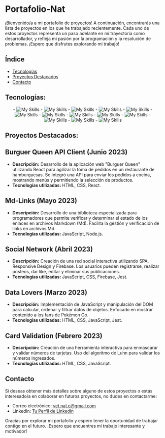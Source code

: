 # Portafolio-Nat

¡Bienvenido/a a mi portafolio de proyectos! A continuación, encontrarás una lista de proyectos en los que he trabajado recientemente. Cada uno de estos proyectos representa un paso adelante en mi trayectoria como desarrollador, y refleja mi pasión por la programación y la resolución de problemas. ¡Espero que disfrutes explorando mi trabajo!

## Índice

- [Tecnologías](#tecnologías)
- [Proyectos Destacados](#proyectos-destacados)
- [Contacto](#contacto)

## Tecnologías:

<div align="center">
  - <img src="https://skillicons.dev/icons?i=vscode&theme=dark" alt="My Skills">
  - <img src="https://skillicons.dev/icons?i=git&theme=dark" alt="My Skills">
  - <img src="https://skillicons.dev/icons?i=html&theme=dark" alt="My Skills">
  - <img src="https://skillicons.dev/icons?i=css" alt="My Skills">
  - <img src="https://skillicons.dev/icons?i=js" alt="My Skills">
  - <img src="https://skillicons.dev/icons?i=figma" alt="My Skills">
  - <img src="https://skillicons.dev/icons?i=firebase" alt="My Skills">
  - <img src="https://skillicons.dev/icons?i=jest" alt="My Skills">
  - <img src="https://skillicons.dev/icons?i=nodejs" alt="My Skills">
  - <img src="https://skillicons.dev/icons?i=postman" alt="My Skills">
  - <img src="https://skillicons.dev/icons?i=vite" alt="My Skills">
  - <img src="https://skillicons.dev/icons?i=react" alt="My Skills">
  - <img src="https://skillicons.dev/icons?i=bootstrap" alt="My Skills">
</div>

## Proyectos Destacados:

## Burguer Queen API Client (Junio 2023)

- **Descripción:** Desarrollo de la aplicación web "Burguer Queen" utilizando React para agilizar la toma de pedidos en un restaurante de hamburguesas. Se integró una API para enviar los pedidos a cocina, mostrando menús y permitiendo la selección de productos.
- **Tecnologías utilizadas:** HTML, CSS, React.

## Md-Links (Mayo 2023)

- **Descripción:** Desarrollo de una biblioteca especializada para programadores que permite verificar y determinar el estado de los enlaces en archivos Markdown (Md). Facilita la gestión y verificación de links en archivos Md.
- **Tecnologías utilizadas:** JavaScript, Node.js.

## Social Network (Abril 2023)

- **Descripción:** Creación de una red social interactiva utilizando SPA, Responsive Design y Firebase. Los usuarios pueden registrarse, realizar posteos, dar like, editar y eliminar sus publicaciones.
- **Tecnologías utilizadas:** JavaScript, CSS, Firebase, Jest.

## Data Lovers (Marzo 2023)

- **Descripción:** Implementación de JavaScript y manipulación del DOM para calcular, ordenar y filtrar datos de objetos. Enfocado en mostrar contenido a los fans de Pokémon Go.
- **Tecnologías utilizadas:** HTML, CSS, JavaScript, Jest.

## Card Validation (Febrero 2023)

- **Descripción:** Creación de una herramienta interactiva para enmascarar y validar números de tarjetas. Uso del algoritmo de Luhn para validar los números ingresados.
- **Tecnologías utilizadas:** HTML, CSS, JavaScript.

## Contacto

Si deseas obtener más detalles sobre alguno de estos proyectos o estás interesado/a en colaborar en futuros proyectos, no dudes en contactarme:

- Correo electrónico: vet.nat.c@gmail.com
- LinkedIn: [Tu Perfil de LinkedIn](https://www.linkedin.com/in/giselle-cifuentes-m/)

Gracias por explorar mi portafolio y espero tener la oportunidad de trabajar contigo en el futuro. ¡Espero que encuentres mi trabajo interesante y motivador!